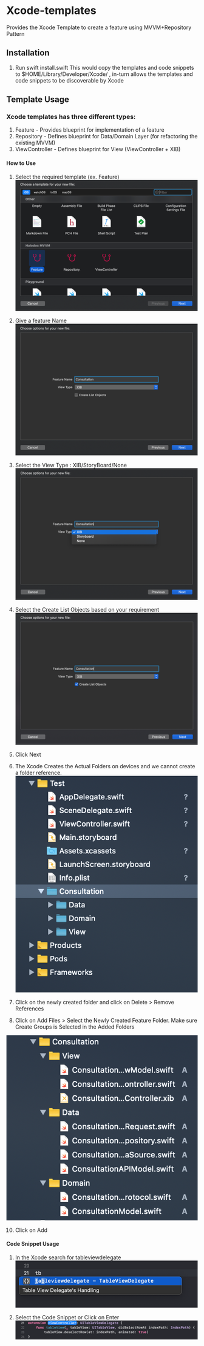 # Xcode-templates
Provides the Xcode Template to create a feature using MVVM+Repository Pattern


## Installation

1. Run swift install.swift
This would copy the templates and code snippets to $HOME/Library/Developer/Xcode/ , in-turn allows the templates and code snippets to be discoverable by Xcode

## Template Usage

### Xcode templates has three different types:
1. Feature - Provides blueprint for implementation of a feature
2. Repository - Defines blueprint for Data/Domain Layer (for refactoring the existing MVVM)
3. ViewController - Defines blueprint for View (ViewController + XIB)

#### How to Use

1. Select the required template (ex. Feature)
![ScreenShot](/Images/Choose_A_Template.png)

2. Give a feature Name
![ScreenShot](/Images/Feature_Name.png)

3. Select the View Type : XIB/StoryBoard/None
![ScreenShot](/Images/View_Type.png)

4. Select the Create List Objects based on your requirement
![ScreenShot](/Images/Create_List_Models.png)

5. Click Next

6. The Xcode Creates the Actual Folders on devices and we cannot create a folder reference.
![ScreenShot](/Images/Folders.png)

7. Click on the newly created folder and click on Delete > Remove References

8. Click on Add Files > Select the Newly Created Feature Folder. Make sure Create Groups is Selected in the Added Folders

![ScreenShot](/Images/References_Folders.png)

10. Click on Add

#### Code Snippet Usage

1. In the Xcode search for tableviewdelegate
![ScreenShot](/Images/Code_Snippet.png)

2. Select the Code Snippet or Click on Enter
![ScreenShot](/Images/Code_Snippet_Result.png)